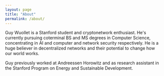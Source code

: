 ```yaml
---
layout: page 
title: "About" 
permalink: /about/
---
```


Guy Wuollet is a Stanford student and cryptonetwork enthusiast. He's currently pursuing
coterminal BS and MS degrees in Computer Science, concentrating in AI and
computer and network security respectively. He is a huge believer in
decentralized networks and their potential to change how our world works. 

Guy previously worked at Andreessen Horowitz and as research assistant in the Stanford Program on Energy and Sustainable Development. 
